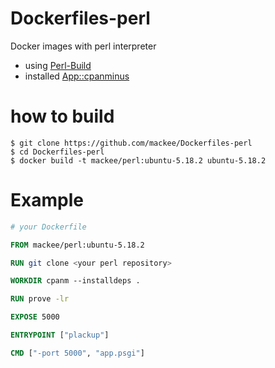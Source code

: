 Dockerfiles-perl
================

Docker images with perl interpreter

- using [Perl-Build](https://github.com/tokuhirom/Perl-Build "Perl-Build")
- installed [App::cpanminus](http://metacpan.org//App::cpanminus "App::cpanminus")

# how to build

```
$ git clone https://github.com/mackee/Dockerfiles-perl
$ cd Dockerfiles-perl
$ docker build -t mackee/perl:ubuntu-5.18.2 ubuntu-5.18.2
```

# Example

```Dockerfile
# your Dockerfile

FROM mackee/perl:ubuntu-5.18.2

RUN git clone <your perl repository>

WORKDIR cpanm --installdeps .

RUN prove -lr

EXPOSE 5000

ENTRYPOINT ["plackup"]

CMD ["-port 5000", "app.psgi"]
```
